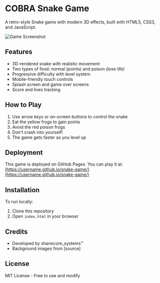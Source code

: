 # COBRA Snake Game

A retro-style Snake game with modern 3D effects, built with HTML5, CSS3, and JavaScript.

![Game Screenshot](https://raw.githubusercontent.com/username/snake-game/main/assets/screenshot.png)

## Features

- 3D-rendered snake with realistic movement
- Two types of food: normal (points) and poison (lose life)
- Progressive difficulty with level system
- Mobile-friendly touch controls
- Splash screen and game over screens
- Score and lives tracking

## How to Play

1. Use arrow keys or on-screen buttons to control the snake
2. Eat the yellow frogs to gain points
3. Avoid the red poison frogs
4. Don't crash into yourself!
5. The game gets faster as you level up

## Deployment

This game is deployed on GitHub Pages. You can play it at:  
[https://username.github.io/snake-game/](https://username.github.io/snake-game/)

## Installation

To run locally:

1. Clone this repository
2. Open `index.html` in your browser

## Credits

- Developed by shanecore_systems™
- Background images from [source]

## License

MIT License - Free to use and modify
